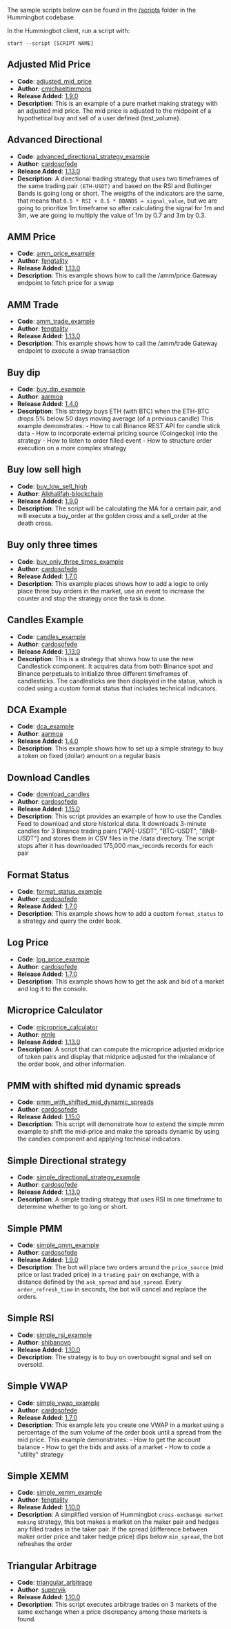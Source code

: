 The sample scripts below can be found in the [/scripts](https://github.com/hummingbot/hummingbot/tree/master/scripts) folder in the Hummingbot codebase.

In the Hummingbot client, run a script with:

```
start --script [SCRIPT NAME]
```

## Adjusted Mid Price

* **Code**: [adjusted_mid_price](https://github.com/hummingbot/hummingbot/blob/master/scripts/adjusted_mid_price.py)
* **Author**: [cmichaeltimmons](https://github.com/cmichaeltimmons)
* **Release Added**: [1.9.0](/release-notes/1.9.0)
* **Description**: This is an example of a pure market making strategy with an adjusted mid price.  The mid price is adjusted to the midpoint of a hypothetical buy and sell of a user defined {test_volume}.

## Advanced Directional

* **Code**: [advanced_directional_strategy_example](https://github.com/hummingbot/hummingbot/blob/master/scripts/advanced_directional_strategy_example.py)
* **Author**: [cardosofede](https://github.com/cardosofede)
* **Release Added**: [1.13.0](/release-notes/1.13.0)
* **Description**: A directional trading strategy that uses two timeframes of the same trading pair `(ETH-USDT)` and based on the RSI and Bollinger Bands is going long or short. The weigths of the indicators are the same, that means that `0.5 * RSI + 0.5 * BBANDS = signal_value`, but we are going to prioritize 1m timeframe so after calculating the signal for 1m and 3m, we are going to multiply the value of 1m by 0.7 and 3m by 0.3.

## AMM Price

* **Code**: [amm_price_example](https://github.com/hummingbot/hummingbot/blob/master/scripts/amm_price_example.py)
* **Author**: [fengtality](https://github.com/fengtality)  
* **Release Added**: [1.13.0](/release-notes/1.13.0)
* **Description**: This example shows how to call the /amm/price Gateway endpoint to fetch price for a swap

## AMM Trade

* **Code**: [amm_trade_example](https://github.com/hummingbot/hummingbot/blob/master/scripts/amm_trade_example.py)
* **Author**: [fengtality](https://github.com/fengtality)  
* **Release Added**: [1.13.0](/release-notes/1.13.0)  
* **Description**: This example shows how to call the /amm/trade Gateway endpoint to execute a swap transaction

## Buy dip

* **Code**: [buy_dip_example](https://github.com/hummingbot/hummingbot/blob/master/scripts/buy_dip_example.py)
* **Author**: [aarmoa](https://github.com/aarmoa)
* **Release Added**: [1.4.0](/release-notes/1.4.0)
* **Description**: This strategy buys ETH (with BTC) when the ETH-BTC drops 5% below 50 days moving average (of a previous candle)
    This example demonstrates:
      - How to call Binance REST API for candle stick data
      - How to incorporate external pricing source (Coingecko) into the strategy
      - How to listen to order filled event
      - How to structure order execution on a more complex strategy

## Buy low sell high

* **Code**: [buy_low_sell_high](https://github.com/hummingbot/hummingbot/blob/master/scripts/buy_low_sell_high.py)
* **Author**: [Alkhalifah-blockchain](https://github.com/Alkhalifah-blockchain)
* **Release Added**: [1.9.0](/release-notes/1.9.0)
* **Description**: The script will be calculating the MA for a certain pair, and will execute a buy_order at the golden cross and a sell_order at the death cross.

## Buy only three times

* **Code**: [buy_only_three_times_example](https://github.com/hummingbot/hummingbot/blob/master/scripts/buy_only_three_times_example.py)
* **Author**:  [cardosofede](https://github.com/cardosofede)
* **Release Added**: [1.7.0](/release-notes/1.7.0)
* **Description**: This example places shows how to add a logic to only place three buy orders in the market, use an event to increase the counter and stop the strategy once the task is done.

## Candles Example

* **Code**: [candles_example](https://github.com/hummingbot/hummingbot/blob/master/scripts/candles_example.py)
* **Author**: [cardosofede](https://github.com/cardosofede)
* **Release Added**: [1.13.0](/release-notes/1.13.0)
* **Description**: This is a strategy that shows how to use the new Candlestick component. It acquires data from both Binance spot and Binance perpetuals to initialize three different timeframes of candlesticks. The candlesticks are then displayed in the status, which is coded using a custom format status that includes technical indicators.

## DCA Example

* **Code**: [dca_example](https://github.com/hummingbot/hummingbot/blob/master/scripts/dca_example.py)
* **Author**: [aarmoa](https://github.com/aarmoa)
* **Release Added**: [1.4.0](/release-notes/1.4.0)
* **Description**: This example shows how to set up a simple strategy to buy a token on fixed (dollar) amount on a regular basis

## Download Candles

* **Code**:  [download_candles](https://github.com/hummingbot/hummingbot/tree/master/scripts/download_candles.py)
* **Author**: [cardosofede](https://github.com/cardosofede)
* **Release Added**: [1.15.0](/release-notes/1.15.0)
* **Description**: This script provides an example of how to use the Candles Feed to download and store historical data. It downloads 3-minute candles for 3 Binance trading pairs ["APE-USDT", "BTC-USDT", "BNB-USDT"] and stores them in CSV files in the /data directory. The script stops after it has downloaded 175,000 max_records records for each pair

## Format Status

* **Code**: [format_status_example](https://github.com/hummingbot/hummingbot/blob/master/scripts/format_status_example.py)
* **Author**: [cardosofede](https://github.com/cardosofede)
* **Release Added**: [1.7.0](/release-notes/1.7.0)
* **Description**: This example shows how to add a custom `format_status` to a strategy and query the order book.

## Log Price

* **Code**: [log_price_example](https://github.com/hummingbot/hummingbot/blob/master/scripts/log_price_example.py)
* **Author**: [cardosofede](https://github.com/cardosofede)
* **Release Added**: [1.7.0](/release-notes/1.7.0)
* **Description**: This example shows how to get the ask and bid of a market and log it to the console.

## Microprice Calculator

* **Code**:  [microprice_calculator](https://github.com/hummingbot/hummingbot/blob/master/scripts/microprice_calculator.py)
* **Author**: [ntnle](https://github.com/ntnle)
* **Release Added**: [1.13.0](/release-notes/1.13.0)
* **Description**: A script that can compute the microprice adjusted midprice of token pairs and display that midprice adjusted for the imbalance of the order book, and other information.

## PMM with shifted mid dynamic spreads

* **Code**:  [pmm_with_shifted_mid_dynamic_spreads](https://github.com/hummingbot/hummingbot/tree/master/scripts/pmm_with_shifted_mid_dynamic_spreads.py)
* **Author**: [cardosofede](https://github.com/cardosofede)
* **Release Added**: [1.15.0](/release-notes/1.15.0)
* **Description**: This script will demonstrate how to extend the simple mmm example to shift the mid-price and make the spreads dynamic by using the candles component and applying technical indicators.

## Simple Directional strategy

* **Code**: [simple_directional_strategy_example](https://github.com/hummingbot/hummingbot/blob/master/scripts/simple_directional_strategy_example.py)
* **Author**: [cardosofede](https://github.com/cardosofede)
* **Release Added**: [1.13.0](/release-notes/1.13.0)
* **Description**: A simple trading strategy that uses RSI in one timeframe to determine whether to go long or short.

## Simple PMM

* **Code**: [simple_pmm_example](https://github.com/hummingbot/hummingbot/blob/master/scripts/simple_pmm_example.py)
* **Author**:  [cardosofede](https://github.com/cardosofede)
* **Release Added**: [1.9.0](/release-notes/1.9.0)
* **Description**: The bot will place two orders around the `price_source` (mid price or last traded price) in a `trading_pair` on exchange, with a distance defined by the `ask_spread` and `bid_spread`. Every `order_refresh_time` in seconds, the bot will cancel and replace the orders.

## Simple RSI

* **Code**: [simple_rsi_example](https://github.com/hummingbot/hummingbot/blob/master/scripts/simple_rsi_example.py)
* **Author**: [shibanovp](https://github.com/shibanovp)
* **Release Added**: [1.10.0](/release-notes/1.10.0)
* **Description**: The strategy is to buy on overbought signal and sell on oversold.

## Simple VWAP

* **Code**: [simple_vwap_example](https://github.com/hummingbot/hummingbot/blob/master/scripts/simple_vwap_example.py)
* **Author**: [cardosofede](https://github.com/cardosofede)
* **Release Added**: [1.7.0](/release-notes/1.7.0)
* **Description**: This example lets you create one VWAP in a market using a percentage of the sum volume of the order book until a spread from the mid price. This example demonstrates:
      - How to get the account balance
      - How to get the bids and asks of a market
      - How to code a "utility" strategy

## Simple XEMM

* **Code**: [simple_xemm_example](https://github.com/hummingbot/hummingbot/blob/master/scripts/simple_xemm_example.py)
* **Author**: [fengtality](https://github.com/fengtality)
* **Release Added**: [1.10.0](/release-notes/1.10.0)
* **Description**:  A simplified version of Hummingbot `cross-exchange market making` strategy, this bot makes a market on the maker pair and hedges any filled trades in the taker pair. If the spread (difference between maker order price and taker hedge price) dips below `min_spread`, the bot refreshes the order

## Triangular Arbitrage

* **Code**: [triangular_arbitrage](https://github.com/hummingbot/hummingbot/blob/master/scripts/triangular_arbitrage.py)
* **Author**: [supervik](https://github.com/supervik)
* **Release Added**: [1.10.0](/release-notes/1.10.0)
* **Description**:  This script executes arbitrage trades on 3 markets of the same exchange when a price discrepancy among those markets is found.
